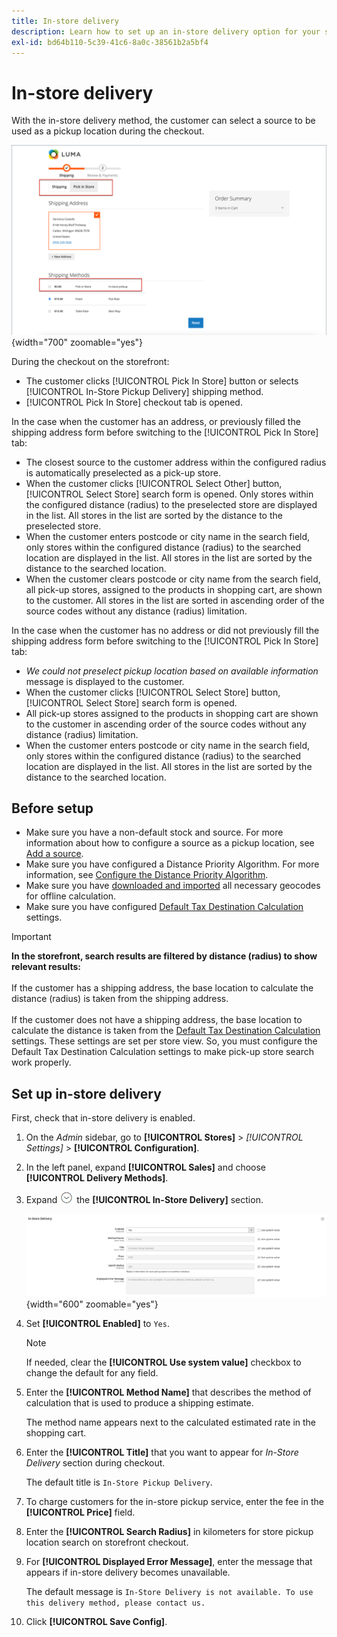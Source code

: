 ```yaml
---
title: In-store delivery
description: Learn how to set up an in-store delivery option for your store.
exl-id: bd64b110-5c39-41c6-8a0c-38561b2a5bf4
---
```

# In-store delivery

With the in-store delivery method, the customer can select a source to be used as a pickup location during the checkout.

![In-store Delivery Method at Checkout](./assets/luma-in-store-example.png){width="700" zoomable="yes"}

During the checkout on the storefront:
- The customer clicks [!UICONTROL Pick In Store] button or selects [!UICONTROL In-Store Pickup Delivery] shipping method.
- [!UICONTROL Pick In Store] checkout tab is opened.

In the case when the customer has an address, or previously filled the shipping address form before switching to the [!UICONTROL Pick In Store] tab:
- The closest source to the customer address within the configured radius is automatically preselected as a pick-up store.
- When the customer clicks [!UICONTROL Select Other] button, [!UICONTROL Select Store] search form is opened. Only stores within the configured distance (radius) to the preselected store are displayed in the list. All stores in the list are sorted by the distance to the preselected store.
- When the customer enters postcode or city name in the search field, only stores within the configured distance (radius) to the searched location are displayed in the list. All stores in the list are sorted by the distance to the searched location.
- When the customer clears postcode or city name from the search field, all pick-up stores, assigned to the products in shopping cart, are shown to the customer. All stores in the list are sorted in ascending order of the source codes without any distance (radius) limitation.

In the case when the customer has no address or did not previously fill the shipping address form before switching to the [!UICONTROL Pick In Store] tab:
- _We could not preselect pickup location based on available information_ message is displayed to the customer.
- When the customer clicks [!UICONTROL Select Store] button, [!UICONTROL Select Store] search form is opened.
- All pick-up stores assigned to the products in shopping cart are shown to the customer in ascending order of the source codes without any distance (radius) limitation.
- When the customer enters postcode or city name in the search field, only stores within the configured distance (radius) to the searched location are displayed in the list. All stores in the list are sorted by the distance to the searched location.

## Before setup

- Make sure you have a non-default stock and source. For more information about how to configure a source as a pickup location, see [Add a source](../inventory-management/sources-add.md).
- Make sure you have configured a Distance Priority Algorithm. For more information, see [Configure the Distance Priority Algorithm](../inventory-management/distance-priority-algorithm.md).
- Make sure you have [downloaded and imported](../inventory-management/cli.md#import-geocodes) all necessary geocodes for offline calculation.
- Make sure you have configured [Default Tax Destination Calculation](../configuration-reference/sales/tax.md#default-tax-destination-calculation) settings.

>[!IMPORTANT]
>
>**In the storefront, search results are filtered by distance (radius) to show relevant results:**<br><br>
>If the customer has a shipping address, the base location to calculate the distance (radius) is taken from the shipping address.<br><br>
>If the customer does not have a shipping address, the base location to calculate the distance is taken from the [Default Tax Destination Calculation](../configuration-reference/sales/tax.md#default-tax-destination-calculation) settings. These settings are set per store view. So, you must configure the Default Tax Destination Calculation settings to make pick-up store search work properly.

## Set up in-store delivery

First, check that in-store delivery is enabled.

1. On the _Admin_ sidebar, go to **[!UICONTROL Stores]** > _[!UICONTROL Settings]_ > **[!UICONTROL Configuration]**.

1. In the left panel, expand **[!UICONTROL Sales]** and choose **[!UICONTROL Delivery Methods]**.

1. Expand ![Expansion selector](../assets/icon-display-expand.png) the **[!UICONTROL In-Store Delivery]** section.

   ![In-store Delivery](../configuration-reference/sales/assets/delivery-methods-in-store-delivery.png){width="600" zoomable="yes"}

1. Set **[!UICONTROL Enabled]** to `Yes`.

   >[!NOTE]
   >
   >If needed, clear the **[!UICONTROL Use system value]** checkbox to change the default for any field.

1. Enter the **[!UICONTROL Method Name]** that describes the method of calculation that is used to produce a shipping estimate.

   The method name appears next to the calculated estimated rate in the shopping cart.

1. Enter the **[!UICONTROL Title]** that you want to appear for _In-Store Delivery_ section during checkout.

   The default title is `In-Store Pickup Delivery`.

1. To charge customers for the in-store pickup service, enter the fee in the **[!UICONTROL Price]** field.

1. Enter the **[!UICONTROL Search Radius]** in kilometers for store pickup location search on storefront checkout.

1. For **[!UICONTROL Displayed Error Message]**, enter the message that appears if in-store delivery becomes unavailable.

   The default message is `In-Store Delivery is not available. To use this delivery method, please contact us.`

1. Click **[!UICONTROL Save Config]**.
